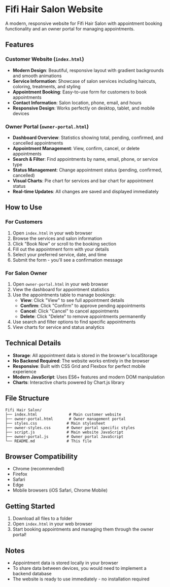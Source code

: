 # Fifi Hair Salon Website

A modern, responsive website for Fifi Hair Salon with appointment booking functionality and an owner portal for managing appointments.

## Features

### Customer Website (`index.html`)
- **Modern Design**: Beautiful, responsive layout with gradient backgrounds and smooth animations
- **Service Information**: Showcase of salon services including haircuts, coloring, treatments, and styling
- **Appointment Booking**: Easy-to-use form for customers to book appointments
- **Contact Information**: Salon location, phone, email, and hours
- **Responsive Design**: Works perfectly on desktop, tablet, and mobile devices

### Owner Portal (`owner-portal.html`)
- **Dashboard Overview**: Statistics showing total, pending, confirmed, and cancelled appointments
- **Appointment Management**: View, confirm, cancel, or delete appointments
- **Search & Filter**: Find appointments by name, email, phone, or service type
- **Status Management**: Change appointment status (pending, confirmed, cancelled)
- **Visual Charts**: Pie chart for services and bar chart for appointment status
- **Real-time Updates**: All changes are saved and displayed immediately

## How to Use

### For Customers
1. Open `index.html` in your web browser
2. Browse the services and salon information
3. Click "Book Now" or scroll to the booking section
4. Fill out the appointment form with your details
5. Select your preferred service, date, and time
6. Submit the form - you'll see a confirmation message

### For Salon Owner
1. Open `owner-portal.html` in your web browser
2. View the dashboard for appointment statistics
3. Use the appointments table to manage bookings:
   - **View**: Click "View" to see full appointment details
   - **Confirm**: Click "Confirm" to approve pending appointments
   - **Cancel**: Click "Cancel" to cancel appointments
   - **Delete**: Click "Delete" to remove appointments permanently
4. Use search and filter options to find specific appointments
5. View charts for service and status analytics

## Technical Details

- **Storage**: All appointment data is stored in the browser's localStorage
- **No Backend Required**: The website works entirely in the browser
- **Responsive**: Built with CSS Grid and Flexbox for perfect mobile experience
- **Modern JavaScript**: Uses ES6+ features and modern DOM manipulation
- **Charts**: Interactive charts powered by Chart.js library

## File Structure

```
Fifi Hair Salon/
├── index.html              # Main customer website
├── owner-portal.html       # Owner management portal
├── styles.css             # Main stylesheet
├── owner-styles.css       # Owner portal specific styles
├── script.js              # Main website JavaScript
├── owner-portal.js        # Owner portal JavaScript
└── README.md              # This file
```

## Browser Compatibility

- Chrome (recommended)
- Firefox
- Safari
- Edge
- Mobile browsers (iOS Safari, Chrome Mobile)

## Getting Started

1. Download all files to a folder
2. Open `index.html` in your web browser
3. Start booking appointments and managing them through the owner portal!

## Notes

- Appointment data is stored locally in your browser
- To share data between devices, you would need to implement a backend database
- The website is ready to use immediately - no installation required
